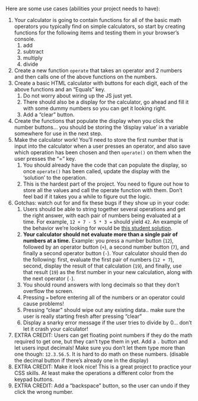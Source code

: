 <p>Here are some use cases (abilities your project needs to have):</p>
<ol>
   <li>Your calculator is going to contain functions for all of the basic math operators you typically find on simple calculators, so start by creating functions for the following items and testing them in your browser’s console.
      <ol>
        <li>add</li>
        <li>subtract</li>
        <li>multiply</li>
        <li>divide</li>
      </ol>
    </li>
    <li>Create a new function <code>operate</code> that takes an operator and 2 numbers and then calls one of the above functions on the numbers.</li>
    <li>Create a basic HTML calculator with buttons for each digit, each of the above functions and an “Equals” key.
      <ol>
        <li>Do not worry about wiring up the JS just yet.</li>
        <li>There should also be a display for the calculator, go ahead and fill it with some dummy numbers so you can get it looking right.</li>
        <li>Add a “clear” button.</li>
      </ol>
    </li>
    <li>Create the functions that populate the display when you click the number buttons… you should be storing the ‘display value’ in a variable somewhere for use in the next step.</li>
    <li>Make the calculator work! You’ll need to store the first number that is input into the calculator when a user presses an operator, and also save which operation has been chosen and then <code>operate()</code> on them when the user presses the “=” key.
      <ol>
        <li>You should already have the code that can populate the display, so once <code>operate()</code> has been called, update the display with the ‘solution’ to the operation.</li>
        <li>This is the hardest part of the project. You need to figure out how to store all the values and call the operate function with them. Don’t feel bad if it takes you a while to figure out the logic.</li>
      </ol>
    </li>
    <li>Gotchas: watch out for and fix these bugs if they show up in your code:
      <ol>
        <li>Users should be able to string together several operations and get the right answer, with each pair of numbers being evaluated at a time. For example, <code>12 + 7 - 5 * 3 =</code> should yield <code>42</code>. An example of the behavior we’re looking for would be <a href="https://mrbuddh4.github.io/calculator/">this student solution</a>.</li>
        <li><strong>Your calculator should not evaluate more than a single pair of numbers at a time.</strong> Example: you press a number button (<code>12</code>), followed by an operator button (<code>+</code>), a second number button (<code>7</code>), and finally a second operator button (<code>-</code>). Your calculator should then do the following: first, evaluate the first pair of numbers (<code>12 + 7</code>), second, display the result of that calculation (<code>19</code>), and finally, use that result (<code>19</code>) as the first number in your new calculation, along with the next operator (<code>-</code>).</li>
        <li>You should round answers with long decimals so that they don’t overflow the screen.</li>
        <li>Pressing <code>=</code> before entering all of the numbers or an operator could cause problems!</li>
        <li>Pressing “clear” should wipe out any existing data.. make sure the user is really starting fresh after pressing “clear”</li>
        <li>Display a snarky error message if the user tries to divide by 0… don’t let it crash your calculator!</li>
      </ol>
    </li>
    <li>EXTRA CREDIT: Users can get floating point numbers if they do the math required to get one, but they can’t type them in yet. Add a <code>.</code> button and let users input decimals! Make sure you don’t let them type more than one though: <code>12.3.56.5</code>. It is hard to do math on these numbers. (disable the decimal button if there’s already one in the display)</li>
    <li>EXTRA CREDIT: Make it look nice! This is a great project to practice your CSS skills. At least make the operations a different color from the keypad buttons.</li>
    <li>EXTRA CREDIT: Add a “backspace” button, so the user can undo if they click the wrong number.</li>
